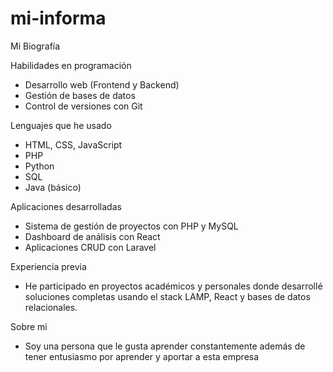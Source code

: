 # mi-informa

Mi Biografía

Habilidades en programación
- Desarrollo web (Frontend y Backend)
- Gestión de bases de datos
- Control de versiones con Git


Lenguajes que he usado 
- HTML, CSS, JavaScript
- PHP
- Python
- SQL
- Java (básico)


Aplicaciones desarrolladas
- Sistema de gestión de proyectos con PHP y MySQL
- Dashboard de análisis con React
- Aplicaciones CRUD con Laravel


Experiencia previa
- He participado en proyectos académicos y personales donde desarrollé soluciones completas usando el stack LAMP, React y bases de datos relacionales.

Sobre mi 
- Soy una persona que le gusta aprender constantemente además de tener entusiasmo por aprender y aportar a esta empresa


